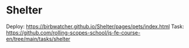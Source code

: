 # Shelter

Deploy: https://birbwatcher.github.io/Shelter/pages/pets/index.html
Task: https://github.com/rolling-scopes-school/js-fe-course-en/tree/main/tasks/shelter

